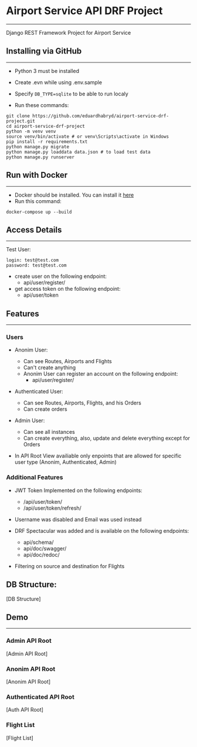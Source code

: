 # Airport Service API DRF Project
___

Django REST Framework Project for Airport Service

## Installing via GitHub
___

- Python 3 must be installed
- Create .evn while using .env.sample
- Specify `DB_TYPE=sqlite` to be able to run localy

- Run these commands:
```shell
git clone https://github.com/eduardhabryd/airport-service-drf-project.git
cd airport-service-drf-project
python -m venv venv
source venv/bin/activate # or venv\Scripts\activate in Windows
pip install -r requirements.txt
python manage.py migrate
python manage.py loaddata data.json # to load test data
python manage.py runserver
```

## Run with Docker
___

- Docker should be installed. You can install it [here](https://www.docker.com/products/docker-desktop)
- Run this command:
```shell
docker-compose up --build
```

## Access Details
___

Test User:
```
login: test@test.com
password: test@test.com
```

- create user on the following endpoint:
    - api/user/register/
- get access token on the following endpoint:
    - api/user/token


## Features
___

### Users
- Anonim User:
  - Can see Routes, Airports and Flights
  - Can't create anything
  - Anonim User can register an account on the following endpoint:
    - api/user/register/

- Authenticated User:
  - Can see Routes, Airports, Flights, and his Orders
  - Can create orders

- Admin User:
  - Can see all instances
  - Can create everything, also, update and delete everything except for Orders

- In API Root View availiable only enpoints that are allowed for specific user type (Anonim, Authenticated, Admin)

### Additional Features
- JWT Token Implemented on the following endpoints:
  - /api/user/token/
  - /api/user/token/refresh/

- Username was disabled and Email was used instead

- DRF Spectacular was added and is available on the following endpoints:
  - api/schema/
  - api/doc/swagger/
  - api/doc/redoc/

- Filtering on source and destination for Flights

## DB Structure:
[DB Structure]


## Demo
___
### Admin API Root
[Admin API Root]
### Anonim API Root
[Anonim API Root]
### Authenticated API Root
[Auth API Root]
### Flight List
[Flight List]

